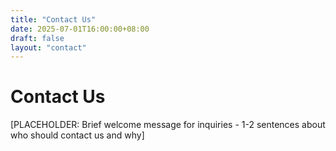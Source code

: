 ```yaml
---
title: "Contact Us"
date: 2025-07-01T16:00:00+08:00
draft: false
layout: "contact"
---
```


# Contact Us

[PLACEHOLDER: Brief welcome message for inquiries - 1-2 sentences about who should contact us and why]